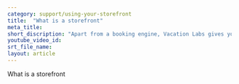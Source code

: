 ```yaml
---
category: support/using-your-storefront
title:  "What is a storefront"
meta_title: 
short_discription: "Apart from a booking engine, Vacation Labs gives you fully customisable pages to beautifully showcase your tours. "
youtube_video_id: 
srt_file_name: 
layout: article
---
```


What is a storefront
